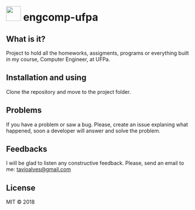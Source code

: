 # <img src="https://github.com/tavioalves/engcomp-ufpa/blob/master/engcomp.jpg" width="40px"> engcomp-ufpa

## What is it?

Project to hold all the homeworks, assigments, programs or everything built in my course, Computer Engineer, at UFPa.

## Installation and using

Clone the repository and move to the project folder.

## Problems

If you have a problem or saw a bug. Please, create an issue explaning what happened, soon a developer will answer and solve the problem.

## Feedbacks

I will be glad to listen any constructive feedback. Please, send an email to me: tavioalves@gmail.com

## License

MIT © 2018
